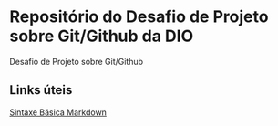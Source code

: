 # Repositório do Desafio de Projeto sobre Git/Github da DIO 
Desafio de Projeto sobre Git/Github

## Links úteis
[Sintaxe Básica Markdown](https://www.markdownguide.org/getting-started/)
